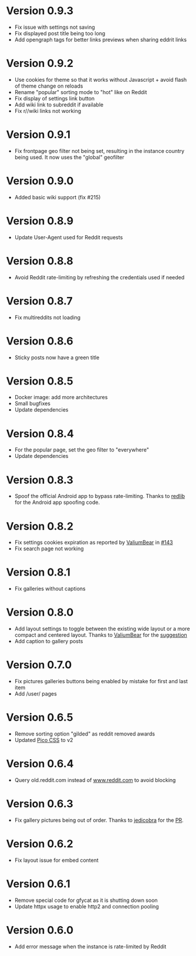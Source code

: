 # Version 0.9.3

- Fix issue with settings not saving
- Fix displayed post title being too long
- Add opengraph tags for better links previews when sharing eddrit links

# Version 0.9.2

- Use cookies for theme so that it works without Javascript + avoid flash of theme change on reloads
- Rename "popular" sorting mode to "hot" like on Reddit
- Fix display of settings link button
- Add wiki link to subreddit if available
- Fix r/<subreddit>/wiki links not working

# Version 0.9.1

- Fix frontpage geo filter not being set, resulting in the instance country being used. It now uses the "global" geofilter

# Version 0.9.0

- Added basic wiki support (fix #215)

# Version 0.8.9

- Update User-Agent used for Reddit requests

# Version 0.8.8

- Avoid Reddit rate-limiting by refreshing the credentials used if needed

# Version 0.8.7

- Fix multireddits not loading

# Version 0.8.6

- Sticky posts now have a green title

# Version 0.8.5

- Docker image: add more architectures
- Small bugfixes
- Update dependencies

# Version 0.8.4

- For the popular page, set the geo filter to "everywhere"
- Update dependencies

# Version 0.8.3

- Spoof the official Android app to bypass rate-limiting. Thanks to [redlib](https://github.com/redlib-org/redlib) for the Android app spoofing code.

# Version 0.8.2

- Fix settings cookies expiration as reported by [ValiumBear](https://github.com/ValiumBear) in [#143](https://github.com/corenting/eddrit/issues/143)
- Fix search page not working

# Version 0.8.1

- Fix galleries without captions

# Version 0.8.0

- Add layout settings to toggle between the existing wide layout or a more compact and centered layout. Thanks to [ValiumBear](https://github.com/ValiumBear) for the [suggestion](https://github.com/corenting/eddrit/issues/133)
- Add caption to gallery posts

# Version 0.7.0

- Fix pictures galleries buttons being enabled by mistake for first and last item
- Add /user/ pages

# Version 0.6.5

- Remove sorting option "gilded" as reddit removed awards
- Updated [Pico CSS](https://v2.picocss.com/) to v2

# Version 0.6.4

- Query old.reddit.com instead of www.reddit.com to avoid blocking

# Version 0.6.3

- Fix gallery pictures being out of order. Thanks to [jedicobra](https://github.com/jedicobra) for the [PR](https://github.com/corenting/eddrit/pull/114).

# Version 0.6.2

- Fix layout issue for embed content

# Version 0.6.1

- Remove special code for gfycat as it is shutting down soon
- Update httpx usage to enable http2 and connection pooling

# Version 0.6.0

- Add error message when the instance is rate-limited by Reddit
